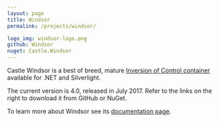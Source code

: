 ```yaml
---
layout: page
title: Windsor
permalink: /projects/windsor/

logo_img: windsor-logo.png
github: Windsor
nuget: Castle.Windsor
---
```

Castle Windsor is a best of breed, mature [Inversion of Control container][docs-ioc] available for .NET and Silverlight.

The current version is 4.0, released in July 2017. Refer to the links on the right to download it from GitHub or NuGet.

To learn more about Windsor see its [documentation page][docs].

[docs]: https://github.com/castleproject/Windsor/blob/master/docs/README.md
[docs-ioc]: https://github.com/castleproject/Windsor/blob/master/docs/ioc.md
